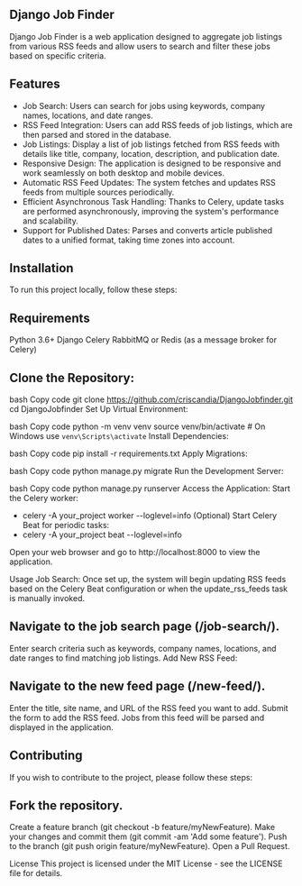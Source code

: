 ## Django Job Finder
Django Job Finder is a web application designed to aggregate job listings from various RSS feeds and allow users to search and filter these jobs based on specific criteria.

## Features
- Job Search: Users can search for jobs using keywords, company names, locations, and date ranges.
- RSS Feed Integration: Users can add RSS feeds of job listings, which are then parsed and stored in the database.
- Job Listings: Display a list of job listings fetched from RSS feeds with details like title, company, location, description, and publication date.
- Responsive Design: The application is designed to be responsive and work seamlessly on both desktop and mobile devices.
- Automatic RSS Feed Updates: The system fetches and updates RSS feeds from multiple sources periodically.
- Efficient Asynchronous Task Handling: Thanks to Celery, update tasks are performed asynchronously, improving the system's performance and scalability.
- Support for Published Dates: Parses and converts article published dates to a unified format, taking time zones into account.
## Installation
To run this project locally, follow these steps:

## Requirements
Python 3.6+
Django
Celery
RabbitMQ or Redis (as a message broker for Celery)

## Clone the Repository:

bash
Copy code
git clone https://github.com/criscandia/DjangoJobfinder.git
cd DjangoJobfinder
Set Up Virtual Environment:

bash
Copy code
python -m venv venv
source venv/bin/activate  # On Windows use `venv\Scripts\activate`
Install Dependencies:

bash
Copy code
pip install -r requirements.txt
Apply Migrations:

bash
Copy code
python manage.py migrate
Run the Development Server:

bash
Copy code
python manage.py runserver
Access the Application:
Start the Celery worker:
- celery -A your_project worker --loglevel=info
(Optional) Start Celery Beat for periodic tasks:
- celery -A your_project beat --loglevel=info

Open your web browser and go to http://localhost:8000 to view the application.

Usage
Job Search:
Once set up, the system will begin updating RSS feeds based on the Celery Beat configuration or when the update_rss_feeds task is manually invoked.


## Navigate to the job search page (/job-search/).
Enter search criteria such as keywords, company names, locations, and date ranges to find matching job listings.
Add New RSS Feed:

## Navigate to the new feed page (/new-feed/).
Enter the title, site name, and URL of the RSS feed you want to add.
Submit the form to add the RSS feed. Jobs from this feed will be parsed and displayed in the application.
## Contributing
If you wish to contribute to the project, please follow these steps:

## Fork the repository.
Create a feature branch (git checkout -b feature/myNewFeature).
Make your changes and commit them (git commit -am 'Add some feature').
Push to the branch (git push origin feature/myNewFeature).
Open a Pull Request.

License
This project is licensed under the MIT License - see the LICENSE file for details.


